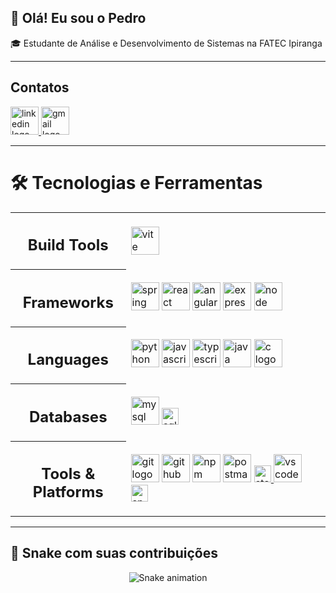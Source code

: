 ## 👋 Olá! Eu sou o Pedro

🎓 Estudante de Análise e Desenvolvimento de Sistemas na FATEC Ipiranga 

---
<h2>Contatos</h2>

<p align="left">
  <a href="https://www.linkedin.com/in/pedro-trovo-88b616251/" target="_blank" rel="noopener noreferrer" title="LinkedIn">
    <img src="https://skillicons.dev/icons?i=linkedin" height="45" alt="linkedin logo"/>
  </a>
  <a href="mailto:pedroramostrovo@gmail.com" title="Enviar email">
    <img src="https://skillicons.dev/icons?i=gmail" height="45" alt="gmail logo"/>
  </a>
</p>

---
<h1>🛠️ Tecnologias e Ferramentas</h1>

<table>
  <tr>
    <th width="200px">
      <div id="toc">
        <ul align="center" style="list-style: none">
          <summary><h2>Build Tools</h2></summary>
        </ul>
      </div>
    </th>
    <td width="650px" align="left">
      <a href="https://vitejs.dev/"><img src="https://skillicons.dev/icons?i=vite" height="45" alt="vite logo"/></a>
    </td>
  </tr>

  <tr>
    <th>
      <div id="toc">
        <ul align="center" style="list-style: none">
          <summary><h2>Frameworks</h2></summary>
        </ul>
      </div>
    </th>
    <td align="left">
      <a href="https://spring.io/"><img src="https://skillicons.dev/icons?i=spring" height="45" alt="spring logo"/></a>
      <a href="https://react.dev/"><img src="https://skillicons.dev/icons?i=react" height="45" alt="react logo"/></a>
      <a href="https://angular.io/"><img src="https://skillicons.dev/icons?i=angular" height="45" alt="angular logo"/></a>
      <a href="https://expressjs.com/"><img src="https://skillicons.dev/icons?i=express" height="45" alt="express logo"/></a>
      <a href="https://nodejs.org/"><img src="https://skillicons.dev/icons?i=nodejs" height="45" alt="node logo"/></a>
    </td>
  </tr>

  <tr>
    <th>
      <div id="toc">
        <ul align="center" style="list-style: none">
          <summary><h2>Languages</h2></summary>
        </ul>
      </div>
    </th>
    <td align="left">
      <a href="https://www.python.org/"><img src="https://skillicons.dev/icons?i=python" height="45" alt="python logo"/></a>
      <a href="https://developer.mozilla.org/en-US/docs/Web/JavaScript"><img src="https://skillicons.dev/icons?i=javascript" height="45" alt="javascript logo"/></a>
      <a href="https://www.typescriptlang.org/"><img src="https://skillicons.dev/icons?i=typescript" height="45" alt="typescript logo"/></a>
      <a href="https://www.oracle.com/java/"><img src="https://skillicons.dev/icons?i=java" height="45" alt="java logo"/></a>
      <a href="https://en.wikipedia.org/wiki/C_(programming_language)"><img src="https://skillicons.dev/icons?i=c" height="45" alt="c logo"/></a>
    </td>
  </tr>

  <tr>
    <th>
      <div id="toc">
        <ul align="center" style="list-style: none">
          <summary><h2>Databases</h2></summary>
        </ul>
      </div>
    </th>
    <td align="left">
      <a href="https://www.mysql.com/"><img src="https://skillicons.dev/icons?i=mysql" height="45" alt="mysql logo"/></a>
      <img src="https://img.shields.io/badge/SQL-000000?style=flat-square&logo=sqlite&logoColor=white" height="27" alt="sql badge"/>
    </td>
  </tr>

  <tr>
    <th>
      <div id="toc">
        <ul align="center" style="list-style: none">
          <summary><h2>Tools & Platforms</h2></summary>
        </ul>
      </div>
    </th>
    <td align="left">
      <a href="https://git-scm.com/"><img src="https://skillicons.dev/icons?i=git" height="45" alt="git logo"/></a>
      <a href="https://github.com/"><img src="https://skillicons.dev/icons?i=github" height="45" alt="github logo"/></a>
      <a href="https://www.npmjs.com/"><img src="https://skillicons.dev/icons?i=npm" height="45" alt="npm logo"/></a>
      <a href="https://www.postman.com/"><img src="https://skillicons.dev/icons?i=postman" height="45" alt="postman logo"/></a>
      <a href="https://staruml.io/">
        <img src="https://img.shields.io/badge/StarUML-blue?style=flat-square&logo=uml&logoColor=white" height="27" alt="staruml badge"/>
      </a>
      <a href="https://code.visualstudio.com/"><img src="https://skillicons.dev/icons?i=vscode" height="45" alt="vscode logo"/></a>
      <!-- Snake não existe no skillicons, pode usar este badge -->
      <img src="https://img.shields.io/badge/Snake-6CC24A?style=flat-square&logo=python&logoColor=white" height="27" alt="snake badge"/>
    </td>
  </tr>
</table>

---

## 🐍 Snake com suas contribuições

<p align="center">
  <img src="https://github.com/pedro-Trovo/pedro-Trovo/raw/output/github-contribution-grid-snake.svg" alt="Snake animation" />
</p>
